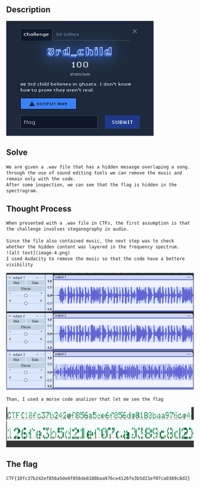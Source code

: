 ## Description

![alt text](image.png)

## Solve

    We are given a .wav file that has a hidden mesasge overlaping a song.
    through the use of sound editing tools we can remove the music and remain only with the code.
    After some inspection, we can see that the flag is hidden in the spectrogram.

## Thought Process

    When presented with a .wav file in CTFs, the first assumption is that the challenge involves steganography in audio.
    
    Since the file also contained music, the next step was to check whether the hidden content was layered in the frequency spectrum.
    ![alt text](image-4.png)
    I used Audacity to remove the music so that the code have a bettere visibility

![alt text](image-1.png)

    Than, I used a morse code analizer that let me see the flag

![alt text](image-2.png)
![alt text](image-3.png)

## The flag
    CTF{10fc37b242ef856a5de6f056de8180baa976ce4126fe3b5d21ef07ca0389c8d2}